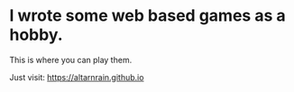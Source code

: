 # I wrote some web based games as a hobby. 

This is where you can play them.

Just visit: https://altarnrain.github.io